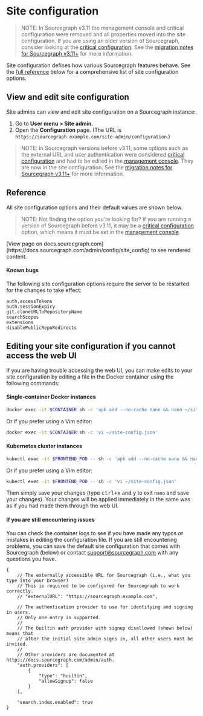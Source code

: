 # Site configuration

> NOTE: In Sourcegraph v3.11 the management console and critical configuration were removed and all properties moved into the site configuration. If you are using an older version of Sourcegraph, consider looking at the [critical configuration](critical_config.md). See the [migration notes for Sourcegraph v3.11+](../migration/3_11.md) for more information.

Site configuration defines how various Sourcegraph features behave. See the [full reference](#reference) below for a comprehensive list of site configuration options.

## View and edit site configuration

Site admins can view and edit site configuration on a Sourcegraph instance:

1. Go to **User menu > Site admin**.
1. Open the **Configuration** page. (The URL is `https://sourcegraph.example.com/site-admin/configuration`.)

> NOTE: In Sourcegraph versions before v3.11, some options such as the external URL and user authentication were considered [critical configuration](critical_config.md) and had to be edited in the [management console](../management_console.md). They are now in the site configuration. See the [migration notes for Sourcegraph v3.11+](../migration/3_11.md) for more information.

## Reference

All site configuration options and their default values are shown below.

> NOTE: Not finding the option you're looking for? If you are running a version of Sourcegraph before v3.11, it may be a [critical configuration](critical_config.md) option, which means it must be set in the [management console](../management_console.md).

<div markdown-func=jsonschemadoc jsonschemadoc:path="admin/config/site.schema.json">[View page on docs.sourcegraph.com](https://docs.sourcegraph.com/admin/config/site_config) to see rendered content.</div>

#### Known bugs

The following site configuration options require the server to be restarted for the changes to take effect:

```
auth.accessTokens
auth.sessionExpiry
git.cloneURLToRepositoryName
searchScopes
extensions
disablePublicRepoRedirects
```

## Editing your site configuration if you cannot access the web UI

If you are having trouble accessing the web UI, you can make edits to your site configuration by editing a file in the Docker container using the following commands:

#### Single-container Docker instances

```sh
docker exec -it $CONTAINER sh -c 'apk add --no-cache nano && nano ~/site-config.json'
```

Or if you prefer using a Vim editor:

```sh
docker exec -it $CONTAINER sh -c 'vi ~/site-config.json'
```

#### Kubernetes cluster instances

```sh
kubectl exec -it $FRONTEND_POD -- sh -c 'apk add --no-cache nano && nano ~/site-config.json'
```

Or if you prefer using a Vim editor:

```sh
kubectl exec -it $FRONTEND_POD -- sh -c 'vi ~/site-config.json'
```

Then simply save your changes (type <kbd>ctrl+x</kbd> and <kbd>y</kbd> to exit `nano` and save your changes). Your changes will be applied immediately in the same was as if you had made them through the web UI.

#### If you are still encountering issues

You can check the container logs to see if you have made any typos or mistakes in editing the configuration file. If you are still encountering problems, you can save the default site configuration that comes with Sourcegraph (below) or contact support@sourcegraph.com with any questions you have.

```
{
	// The externally accessible URL for Sourcegraph (i.e., what you type into your browser)
	// This is required to be configured for Sourcegraph to work correctly.
	// "externalURL": "https://sourcegraph.example.com",

	// The authentication provider to use for identifying and signing in users.
	// Only one entry is supported.
	//
	// The builtin auth provider with signup disallowed (shown below) means that
	// after the initial site admin signs in, all other users must be invited.
	//
	// Other providers are documented at https://docs.sourcegraph.com/admin/auth.
	"auth.providers": [
		{
			"type": "builtin",
			"allowSignup": false
		}
	],

	"search.index.enabled": true
}
```
